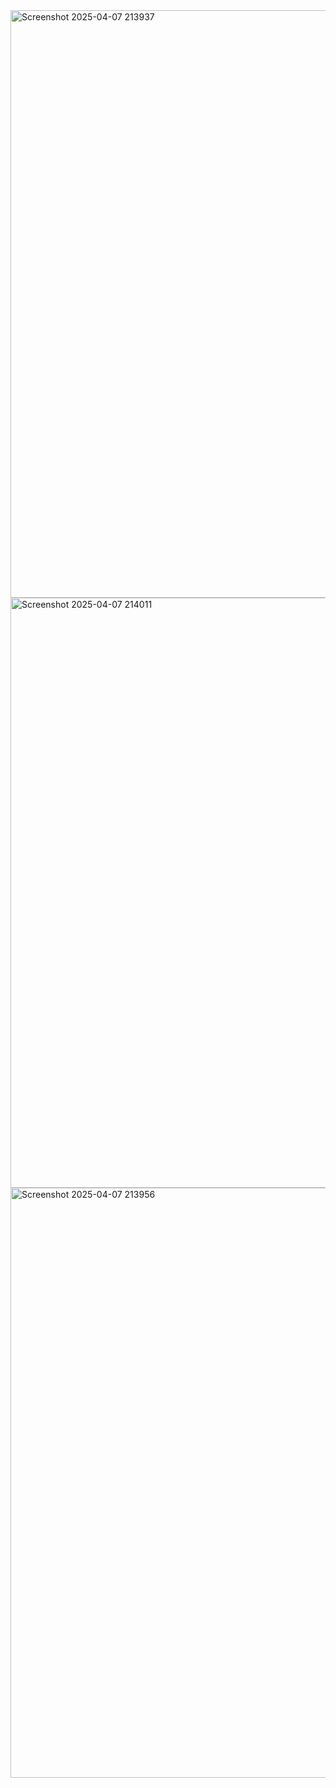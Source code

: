 <img width="940" alt="Screenshot 2025-04-07 213937" src="https://github.com/user-attachments/assets/56af32a9-ab62-4333-888d-0c810b841e01" />
<img width="944" alt="Screenshot 2025-04-07 214011" src="https://github.com/user-attachments/assets/00b9d8cb-5fd7-42f3-a8e3-53ec2252820a" />
<img width="944" alt="Screenshot 2025-04-07 213956" src="https://github.com/user-attachments/assets/cdf85fee-68d7-4e2a-b63d-9f43504901ed" />









